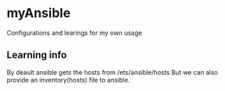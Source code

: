 # myAnsible
Configurations and learings for my own usage

## Learning info
By deault ansible gets the hosts from /ets/ansible/hosts But we can also provide an inventory(hosts) file to ansible.

